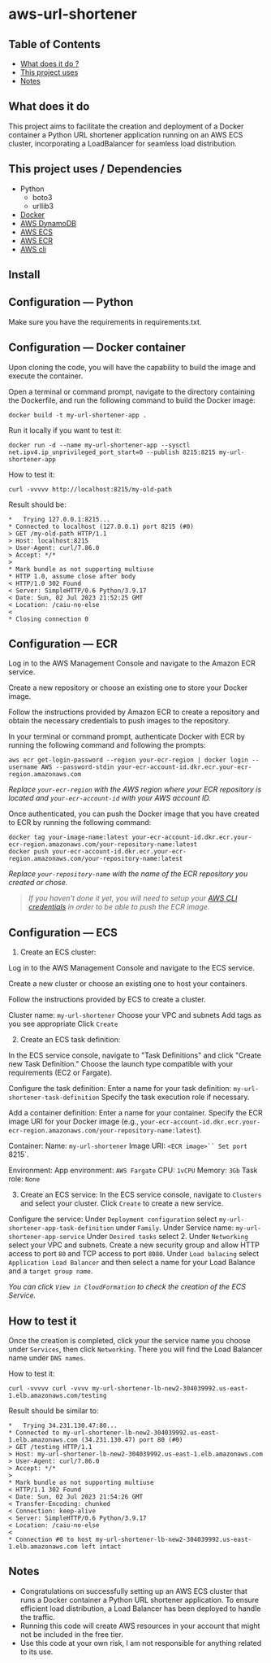 # aws-url-shortener

## Table of Contents
- [What does it do ?](https://github.com/groorj/aws-url-shortener#what-does-it-do)
- [This project uses](https://github.com/groorj/aws-url-shortener#this-project-uses)
- [Notes](https://github.com/groorj/aws-url-shortener#notes)

## What does it do

This project aims to facilitate the creation and deployment of a Docker container a Python URL shortener application running on an AWS ECS cluster, incorporating a LoadBalancer for seamless load distribution.

## This project uses / Dependencies

- Python
    - boto3
    - urllib3
- [Docker](https://www.docker.com/)
- [AWS DynamoDB](https://aws.amazon.com/dynamodb/)
- [AWS ECS](https://aws.amazon.com/ecs/)
- [AWS ECR](https://aws.amazon.com/ecr/)
- [AWS cli](https://docs.aws.amazon.com/cli/latest/userguide/getting-started-install.html)

## Install

## Configuration — Python

Make sure you have the requirements in requirements.txt.

## Configuration — Docker container

Upon cloning the code, you will have the capability to build the image and execute the container.

Open a terminal or command prompt, navigate to the directory containing the Dockerfile, and run the following command to build the Docker image:

    docker build -t my-url-shortener-app .

Run it locally if you want to test it:

    docker run -d --name my-url-shortener-app --sysctl net.ipv4.ip_unprivileged_port_start=0 --publish 8215:8215 my-url-shortener-app

How to test it:

    curl -vvvvv http://localhost:8215/my-old-path

Result should be:
```
*   Trying 127.0.0.1:8215...
* Connected to localhost (127.0.0.1) port 8215 (#0)
> GET /my-old-path HTTP/1.1
> Host: localhost:8215
> User-Agent: curl/7.86.0
> Accept: */*
>
* Mark bundle as not supporting multiuse
* HTTP 1.0, assume close after body
< HTTP/1.0 302 Found
< Server: SimpleHTTP/0.6 Python/3.9.17
< Date: Sun, 02 Jul 2023 21:52:25 GMT
< Location: /caiu-no-else
<
* Closing connection 0
```

## Configuration — ECR

Log in to the AWS Management Console and navigate to the Amazon ECR service.

Create a new repository or choose an existing one to store your Docker image.

Follow the instructions provided by Amazon ECR to create a repository and obtain the necessary credentials to push images to the repository.

In your terminal or command prompt, authenticate Docker with ECR by running the following command and following the prompts:

    aws ecr get-login-password --region your-ecr-region | docker login --username AWS --password-stdin your-ecr-account-id.dkr.ecr.your-ecr-region.amazonaws.com

*Replace `your-ecr-region` with the AWS region where your ECR repository is located and `your-ecr-account-id` with your AWS account ID.*

Once authenticated, you can push the Docker image that you have created to ECR by running the following command:

    docker tag your-image-name:latest your-ecr-account-id.dkr.ecr.your-ecr-region.amazonaws.com/your-repository-name:latest
    docker push your-ecr-account-id.dkr.ecr.your-ecr-region.amazonaws.com/your-repository-name:latest

*Replace `your-repository-name` with the name of the ECR repository you created or chose.*

> *If you haven't done it yet, you will need to setup your [AWS CLI credentials](https://docs.aws.amazon.com/cli/latest/userguide/cli-chap-configure.html) in order to be able to push the ECR image.*

## Configuration — ECS

1. Create an ECS cluster:

Log in to the AWS Management Console and navigate to the ECS service.

Create a new cluster or choose an existing one to host your containers.

Follow the instructions provided by ECS to create a cluster.

Cluster name: `my-url-shortener`
Choose your VPC and subnets
Add tags as you see appropriate
Click `Create`

2. Create an ECS task definition:

In the ECS service console, navigate to "Task Definitions" and click "Create new Task Definition."
Choose the launch type compatible with your requirements (EC2 or Fargate).

Configure the task definition:
Enter a name for your task definition: `my-url-shortener-task-definition`
Specify the task execution role if necessary.

Add a container definition:
Enter a name for your container.
Specify the ECR image URI for your Docker image (e.g., `your-ecr-account-id.dkr.ecr.your-ecr-region.amazonaws.com/your-repository-name:latest`).

Container:
Name: `my-url-shortener`
Image URI: `<ECR image>``
Set port `8215`.

Environment:
App environment: `AWS Fargate`
CPU: `1vCPU`
Memory: `3Gb`
Task role: `None`

3. Create an ECS service:
In the ECS service console, navigate to `Clusters` and select your cluster.
Click `Create` to create a new service.

Configure the service:
Under `Deployment configuration` select `my-url-shortener-app-task-definition` under `Family`.
Under Service name: `my-url-shortener-app-service`
Under `Desired tasks` select 2.
Under `Networking` select your VPC and subnets.
Create a new security group and allow HTTP access to port `80` and TCP access to port `8080`.
Under `Load balacing` select `Application Load Balancer` and then select a name for your Load Balance and a `target group name`.

*You can click `View in CloudFormation` to check the creation of the ECS Service.*

## How to test it

Once the creation is completed, click your the service name you choose under `Services`, then click `Networking`.
There you will find the Load Balancer name under `DNS names`.

How to test it:

    curl -vvvvv curl -vvvv my-url-shortener-lb-new2-304039992.us-east-1.elb.amazonaws.com/testing


Result should be similar to:
```
*   Trying 34.231.130.47:80...
* Connected to my-url-shortener-lb-new2-304039992.us-east-1.elb.amazonaws.com (34.231.130.47) port 80 (#0)
> GET /testing HTTP/1.1
> Host: my-url-shortener-lb-new2-304039992.us-east-1.elb.amazonaws.com
> User-Agent: curl/7.86.0
> Accept: */*
>
* Mark bundle as not supporting multiuse
< HTTP/1.1 302 Found
< Date: Sun, 02 Jul 2023 21:54:26 GMT
< Transfer-Encoding: chunked
< Connection: keep-alive
< Server: SimpleHTTP/0.6 Python/3.9.17
< Location: /caiu-no-else
<
* Connection #0 to host my-url-shortener-lb-new2-304039992.us-east-1.elb.amazonaws.com left intact
```

## Notes

- Congratulations on successfully setting up an AWS ECS cluster that runs a Docker container a Python URL shortener application. To ensure efficient load distribution, a Load Balancer has been deployed to handle the traffic.
- Running this code will create AWS resources in your account that might not be included in the free tier.
- Use this code at your own risk, I am not responsible for anything related to its use.